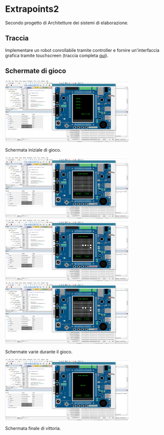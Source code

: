 # Extrapoints2
Secondo progetto di Architetture dei sistemi di elaborazione.

## Traccia
Implementare un robot conrollabile tramite controller e fornire un'interfaccia grafica tramite touchscreen (traccia completa [qui](extra_points2_2020.docx)).

## Schermate di gioco

<p float="left">
  <img src="start.jpg" width="400" height="200"> 
  
  Schermata iniziale di gioco. 
</p>
  
  
<p float="left">
  <img src="inGame.jpg" width="400" height="200"> 
  <img src="explore.jpg" width="400" height="200"> 
  <img src="inGame2.jpg" width="400" height="200"> 
  
  Schermate varie durante il gioco. 
</p>


<p float="left">
  <img src="win.jpg" width="400" height="200"> 
  
  Schermata finale di vittoria.
</p>
